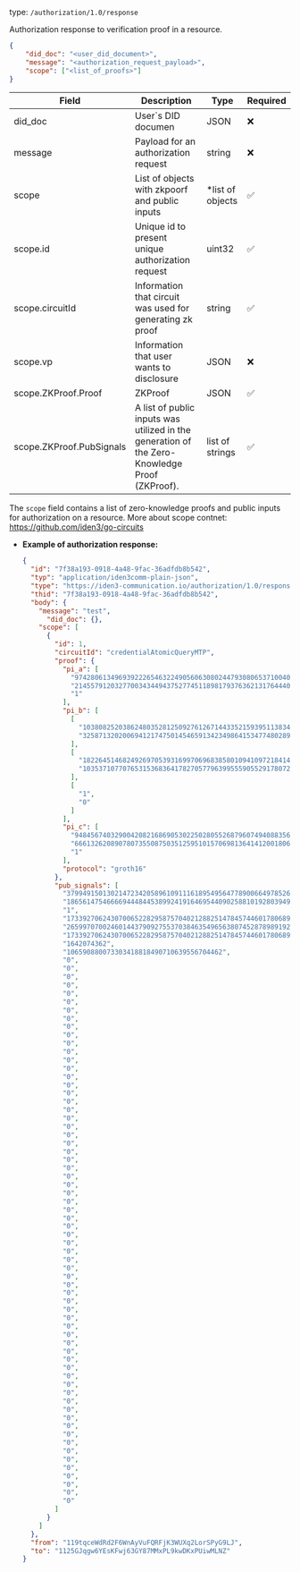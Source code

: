 
type: `/authorization/1.0/response`

Authorization response to verification proof in a resource.

```json
{
	"did_doc": "<user_did_document>",
	"message": "<authorization_request_payload>",
	"scope": ["<list_of_proofs>"]
}
```

| Field | Description | Type | Required |
| --- | --- | --- | --- |
| did_doc | User`s DID documen  | JSON | ❌ |
| message | Payload for an authorization request | string | ❌ |
| scope | List of objects with zkpoorf and public inputs  | *list of objects | ✅ |
| scope.id | Unique id to present unique authorization request | uint32  | ✅ |
| scope.circuitId | Information that circuit was used for generating zk proof | string | ✅ |
| scope.vp | Information that user wants to disclosure | JSON | ❌ |
| scope.ZKProof.Proof | ZKProof | JSON | ✅ |
| scope.ZKProof.PubSignals | A list of public inputs was utilized in the generation of the Zero-Knowledge Proof (ZKProof). | list of strings | ✅ |

The `scope` field contains a list of zero-knowledge proofs and public inputs for authorization on a resource. More about scope contnet: https://github.com/iden3/go-circuits

- **Example of authorization response:**
    
    ```json
    {
      "id": "7f38a193-0918-4a48-9fac-36adfdb8b542",
      "typ": "application/iden3comm-plain-json",
      "type": "https://iden3-communication.io/authorization/1.0/response",
      "thid": "7f38a193-0918-4a48-9fac-36adfdb8b542",
      "body": {
        "message": "test",
    	  "did_doc": {},
        "scope": [
          {
            "id": 1,
            "circuitId": "credentialAtomicQueryMTP",
            "proof": {
              "pi_a": [
                "9742806134969392226546322490560630802447930806537100408086160321763928272376",
                "21455791203277003434494375277451189817937636213176444019767120099596514163982",
                "1"
              ],
              "pi_b": [
                [
                  "10380825203862480352812509276126714433521593951138343399902602814224203230644",
                  "3258713202006941217475014546591342349864153477480289203741647764981122849969"
                ],
                [
                  "1822645146824926970539316997069683858010941097218414131904374790154170166572",
                  "10353710770765315368364178270577963995559055291780726291909607243297495512681"
                ],
                [
                  "1",
                  "0"
                ]
              ],
              "pi_c": [
                "9484567403290042082168690530225028055268796074940883562365588128103915644358",
                "6661326208907807355087503512595101570698136414120018064634575604679380099060",
                "1"
              ],
              "protocol": "groth16"
            },
            "pub_signals": [
              "379949150130214723420589610911161895495647789006649785264738141299135414272",
              "18656147546666944484453899241916469544090258810192803949522794490493271005313",
              "1",
              "17339270624307006522829587570402128825147845744601780689258033623056405933706",
              "26599707002460144379092755370384635496563807452878989192352627271768342528",
              "17339270624307006522829587570402128825147845744601780689258033623056405933706",
              "1642074362",
              "106590880073303418818490710639556704462",
              "0",
              "0",
              "0",
              "0",
              "0",
              "0",
              "0",
              "0",
              "0",
              "0",
              "0",
              "0",
              "0",
              "0",
              "0",
              "0",
              "0",
              "0",
              "0",
              "0",
              "0",
              "0",
              "0",
              "0",
              "0",
              "0",
              "0",
              "0",
              "0",
              "0",
              "0",
              "0",
              "0",
              "0",
              "0",
              "0",
              "0",
              "0",
              "0",
              "0",
              "0",
              "0",
              "0",
              "0",
              "0",
              "0",
              "0",
              "0",
              "0",
              "0",
              "0",
              "0",
              "0",
              "0",
              "0",
              "0",
              "0",
              "0",
              "0",
              "0",
              "0",
              "0",
              "0",
              "0",
              "0",
              "0"
            ]
          }
        ]
      },
      "from": "119tqceWdRd2F6WnAyVuFQRFjK3WUXq2LorSPyG9LJ",
      "to": "1125GJqgw6YEsKFwj63GY87MMxPL9kwDKxPUiwMLNZ"
    }
    ```
